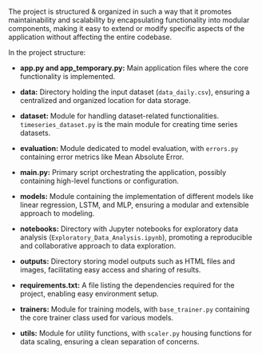 
The project is structured & organized in such a way that it promotes maintainability and scalability by encapsulating functionality into modular components, making it easy to extend or modify specific aspects of the application without affecting the entire codebase. 

In the project structure:

- **app.py and app_temporary.py:** Main application files where the core functionality is implemented.

- **data:** Directory holding the input dataset (`data_daily.csv`), ensuring a centralized and organized location for data storage.

- **dataset:** Module for handling dataset-related functionalities. `timeseries_dataset.py` is the main module for creating time series datasets.

- **evaluation:** Module dedicated to model evaluation, with `errors.py` containing error metrics like Mean Absolute Error.

- **main.py:** Primary script orchestrating the application, possibly containing high-level functions or configuration.

- **models:** Module containing the implementation of different models like linear regression, LSTM, and MLP, ensuring a modular and extensible approach to modeling.

- **notebooks:** Directory with Jupyter notebooks for exploratory data analysis (`Exploratory_Data_Analysis.ipynb`), promoting a reproducible and collaborative approach to data exploration.

- **outputs:** Directory storing model outputs such as HTML files and images, facilitating easy access and sharing of results.

- **requirements.txt:** A file listing the dependencies required for the project, enabling easy environment setup.

- **trainers:** Module for training models, with `base_trainer.py` containing the core trainer class used for various models.

- **utils:** Module for utility functions, with `scaler.py` housing functions for data scaling, ensuring a clean separation of concerns.
